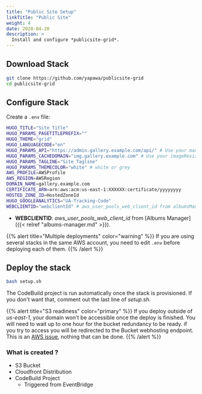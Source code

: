 ```yaml
---
title: "Public Site Setup"
linkTitle: "Public Site"
weight: 4
date: 2020-04-20
description: >
  Install and configure *publicsite-grid*.
---
```

## Download Stack

```bash
git clone https://github.com/yapawa/publicsite-grid
cd publicsite-grid
```

## Configure Stack
Create a `.env` file:
```bash
HUGO_TITLE="Site Title"
HUGO_PARAMS_PAGETITLEPREFIX=""
HUGO_THEME="grid"
HUGO_LANGUAGECODE="en"
HUGO_PARAMS_API="https://admin.gallery.example.com/api/" # Use your manager domain
HUGO_PARAMS_CACHEDOMAIN="img.gallery.example.com" # Use your imageResizer domain
HUGO_PARAMS_TAGLINE="Site Tagline"
HUGO_PARAMS_THEMECOLOR="white" # white or grey
AWS_PROFILE=AWSProfile
AWS_REGION=AWSRegion
DOMAIN_NAME=gallery.example.com
CERTIFICATE_ARN=arn:aws:acm:us-east-1:XXXXXX:certificate/yyyyyyyy
HOSTED_ZONE_ID=HostedZoneId
HUGO_GOOGLEANALYTICS="UA-Tracking-Code"
WEBCLIENTID="webclientId" # aws_user_pools_web_client_id from albumsManager/src/aws-exports.js
```

* **WEBCLIENTID**: *aws_user_pools_web_client_id* from [Albums Manager]({{< relref "albums-manager.md" >}}).

{{% alert title="Multiple deployments" color="warning" %}}
If you are using several stacks in the same AWS account, you need to edit `.env` before deploying each of them.
{{% /alert %}}

## Deploy the stack
```bash
bash setup.sh
```

The CodeBuild project is run automatically once the stack is provisioned. If you don't want that, comment out the last line of *setup.sh*.

{{% alert title="S3 readiness" color="primary" %}}
If you deploy outside of *us-east-1*, your domain won't be accessible once the deploy is finished. You will need to wait up to one hour for the bucket redundancy to be ready. if you try to access you will be redirected to the Bucket webhosting endpoint. This is an [AWS issue](https://aws.amazon.com/premiumsupport/knowledge-center/s3-http-307-response/), nothing that can be done.
{{% /alert %}}

### What is created ?
* S3 Bucket
* Cloudfront Distribution
* CodeBuild Project
  * Triggered from EventBridge
